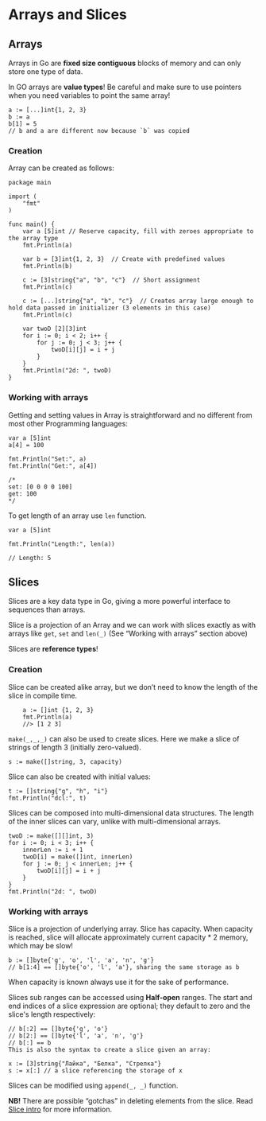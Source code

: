 # Arrays and Slices

## Arrays
Arrays in Go are **fixed size contiguous** blocks of memory and can only store one type of data. 

In GO arrays are **value types**! Be careful and make sure to use pointers when you need variables to point the same array!

```
a := [...]int{1, 2, 3}
b := a
b[1] = 5
// b and a are different now because `b` was copied
```

### Creation

Array can be created as follows:
```
package main

import (
	"fmt"
)

func main() {
	var a [5]int // Reserve capacity, fill with zeroes appropriate to the array type
	fmt.Println(a)
	
	var b = [3]int{1, 2, 3}  // Create with predefined values
	fmt.Println(b)
	
	c := [3]string{"a", "b", "c"}  // Short assignment
	fmt.Println(c)
	
	c := [...]string{"a", "b", "c"}  // Creates array large enough to hold data passed in initializer (3 elements in this case)
	fmt.Println(c)
	
	var twoD [2][3]int
    for i := 0; i < 2; i++ {
        for j := 0; j < 3; j++ {
            twoD[i][j] = i + j
        }
    }
    fmt.Println("2d: ", twoD)
}
```

### Working with arrays

Getting and setting values in Array is straightforward and no different from most other Programming languages:

```
var a [5]int
a[4] = 100

fmt.Println("Set:", a)
fmt.Println("Get:", a[4])

/*
set: [0 0 0 0 100]
get: 100
*/
```

To get length of an array use `len` function.
```
var a [5]int

fmt.Println("Length:", len(a))

// Length: 5
```

## Slices
Slices are a key data type in Go, giving a more powerful interface to sequences than arrays.

Slice is a projection of an Array and we can work with slices exactly as with arrays like `get`, `set` and `len(_)` (See “Working with arrays” section above)

Slices are **reference types**!

### Creation

Slice can be created alike array, but we don’t need to know the length of the slice in compile time.
```
	a := []int {1, 2, 3}
	fmt.Println(a)
	//> [1 2 3]
```

`make(_,_,_)` can also be used to create slices. Here we make a slice of strings of length 3 (initially zero-valued).

```
s := make([]string, 3, capacity)
```

Slice can also be created with initial values:

```
t := []string{"g", "h", "i"}
fmt.Println("dcl:", t)
```

Slices can be composed into multi-dimensional data structures. The length of the inner slices can vary, unlike with multi-dimensional arrays.
```
twoD := make([][]int, 3)
for i := 0; i < 3; i++ {
    innerLen := i + 1
    twoD[i] = make([]int, innerLen)
    for j := 0; j < innerLen; j++ {
        twoD[i][j] = i + j
    }
}
fmt.Println("2d: ", twoD)
```

### Working with arrays
Slice is a projection of underlying array. Slice has capacity. When capacity is reached, slice will allocate approximately current capacity * 2 memory, which may be slow!

```
b := []byte{'g', 'o', 'l', 'a', 'n', 'g'}
// b[1:4] == []byte{'o', 'l', 'a'}, sharing the same storage as b
```


When capacity is known always use it for the sake of performance.

Slices sub ranges can be accessed using **Half-open** ranges. 
The start and end indices of a slice expression are optional; they default to zero and the slice's length respectively:
```
// b[:2] == []byte{'g', 'o'}
// b[2:] == []byte{'l', 'a', 'n', 'g'}
// b[:] == b
This is also the syntax to create a slice given an array:

x := [3]string{"Лайка", "Белка", "Стрелка"}
s := x[:] // a slice referencing the storage of x
```

Slices can be modified using `append(_, _)` function.

**NB!** There are possible “gotchas” in deleting elements from the slice. Read [Slice intro](https://blog.golang.org/slices-intro) for more information.